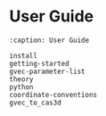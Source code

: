 # User Guide

```{toctree}
:caption: User Guide

install
getting-started
gvec-parameter-list
theory
python
coordinate-conventions
gvec_to_cas3d
```
